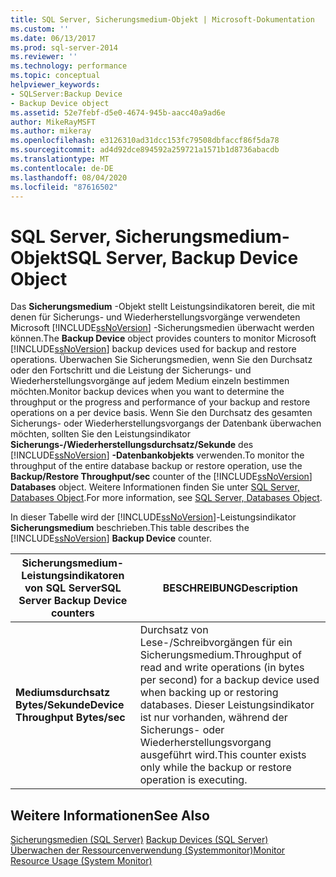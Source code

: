 ```yaml
---
title: SQL Server, Sicherungsmedium-Objekt | Microsoft-Dokumentation
ms.custom: ''
ms.date: 06/13/2017
ms.prod: sql-server-2014
ms.reviewer: ''
ms.technology: performance
ms.topic: conceptual
helpviewer_keywords:
- SQLServer:Backup Device
- Backup Device object
ms.assetid: 52e7febf-d5e0-4674-945b-aacc40a9ad6e
author: MikeRayMSFT
ms.author: mikeray
ms.openlocfilehash: e3126310ad31dcc153fc79508dbfaccf86f5da78
ms.sourcegitcommit: ad4d92dce894592a259721a1571b1d8736abacdb
ms.translationtype: MT
ms.contentlocale: de-DE
ms.lasthandoff: 08/04/2020
ms.locfileid: "87616502"
---
```

# <a name="sql-server-backup-device-object"></a><span data-ttu-id="16c09-102">SQL Server, Sicherungsmedium-Objekt</span><span class="sxs-lookup"><span data-stu-id="16c09-102">SQL Server, Backup Device Object</span></span>
  <span data-ttu-id="16c09-103">Das **Sicherungsmedium** -Objekt stellt Leistungsindikatoren bereit, die mit denen für Sicherungs- und Wiederherstellungsvorgänge verwendeten Microsoft [!INCLUDE[ssNoVersion](../../includes/ssnoversion-md.md)] -Sicherungsmedien überwacht werden können.</span><span class="sxs-lookup"><span data-stu-id="16c09-103">The **Backup Device** object provides counters to monitor Microsoft [!INCLUDE[ssNoVersion](../../includes/ssnoversion-md.md)] backup devices used for backup and restore operations.</span></span> <span data-ttu-id="16c09-104">Überwachen Sie Sicherungsmedien, wenn Sie den Durchsatz oder den Fortschritt und die Leistung der Sicherungs- und Wiederherstellungsvorgänge auf jedem Medium einzeln bestimmen möchten.</span><span class="sxs-lookup"><span data-stu-id="16c09-104">Monitor backup devices when you want to determine the throughput or the progress and performance of your backup and restore operations on a per device basis.</span></span> <span data-ttu-id="16c09-105">Wenn Sie den Durchsatz des gesamten Sicherungs- oder Wiederherstellungsvorgangs der Datenbank überwachen möchten, sollten Sie den Leistungsindikator **Sicherungs-/Wiederherstellungsdurchsatz/Sekunde** des [!INCLUDE[ssNoVersion](../../includes/ssnoversion-md.md)] **-Datenbankobjekts** verwenden.</span><span class="sxs-lookup"><span data-stu-id="16c09-105">To monitor the throughput of the entire database backup or restore operation, use the **Backup/Restore Throughput/sec** counter of the [!INCLUDE[ssNoVersion](../../includes/ssnoversion-md.md)] **Databases** object.</span></span> <span data-ttu-id="16c09-106">Weitere Informationen finden Sie unter [SQL Server, Databases Object](sql-server-databases-object.md).</span><span class="sxs-lookup"><span data-stu-id="16c09-106">For more information, see [SQL Server, Databases Object](sql-server-databases-object.md).</span></span>  
  
 <span data-ttu-id="16c09-107">In dieser Tabelle wird der [!INCLUDE[ssNoVersion](../../includes/ssnoversion-md.md)]-Leistungsindikator **Sicherungsmedium** beschrieben.</span><span class="sxs-lookup"><span data-stu-id="16c09-107">This table describes the [!INCLUDE[ssNoVersion](../../includes/ssnoversion-md.md)] **Backup Device** counter.</span></span>  
  
|<span data-ttu-id="16c09-108">Sicherungsmedium-Leistungsindikatoren von SQL Server</span><span class="sxs-lookup"><span data-stu-id="16c09-108">SQL Server Backup Device counters</span></span>|<span data-ttu-id="16c09-109">BESCHREIBUNG</span><span class="sxs-lookup"><span data-stu-id="16c09-109">Description</span></span>|  
|---------------------------------------|-----------------|  
|<span data-ttu-id="16c09-110">**Mediumsdurchsatz Bytes/Sekunde**</span><span class="sxs-lookup"><span data-stu-id="16c09-110">**Device Throughput Bytes/sec**</span></span>|<span data-ttu-id="16c09-111">Durchsatz von Lese-/Schreibvorgängen für ein Sicherungsmedium.</span><span class="sxs-lookup"><span data-stu-id="16c09-111">Throughput of read and write operations (in bytes per second) for a backup device used when backing up or restoring databases.</span></span> <span data-ttu-id="16c09-112">Dieser Leistungsindikator ist nur vorhanden, während der Sicherungs- oder Wiederherstellungsvorgang ausgeführt wird.</span><span class="sxs-lookup"><span data-stu-id="16c09-112">This counter exists only while the backup or restore operation is executing.</span></span>|  
  
## <a name="see-also"></a><span data-ttu-id="16c09-113">Weitere Informationen</span><span class="sxs-lookup"><span data-stu-id="16c09-113">See Also</span></span>  
 <span data-ttu-id="16c09-114">[Sicherungsmedien &#40;SQL Server&#41;](../backup-restore/backup-devices-sql-server.md) </span><span class="sxs-lookup"><span data-stu-id="16c09-114">[Backup Devices &#40;SQL Server&#41;](../backup-restore/backup-devices-sql-server.md) </span></span>  
 [<span data-ttu-id="16c09-115">Überwachen der Ressourcenverwendung &#40;Systemmonitor&#41;</span><span class="sxs-lookup"><span data-stu-id="16c09-115">Monitor Resource Usage &#40;System Monitor&#41;</span></span>](monitor-resource-usage-system-monitor.md)  
  
  
